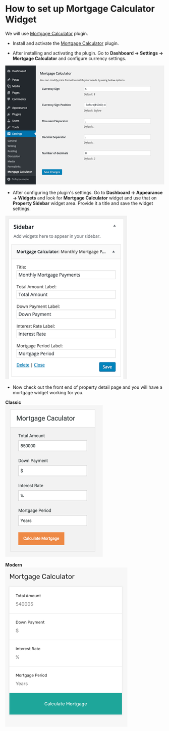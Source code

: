 # How to set up Mortgage Calculator Widget

We will use [Mortgage Calculator](https://wordpress.org/plugins/mortgage-calculator/) plugin.

- Install and activate the [Mortgage Calculator](https://wordpress.org/plugins/mortgage-calculator/) plugin.

- After installing and activating the plugin. Go to **Dashboard → Settings → Mortgage Calculator** and configure currency settings. 

![RealHomes Documentation](images/widgets/mortgage-calculator-settings.png) 

- After configuring the plugin's settings. Go to **Dashboard → Appearance → Widgets** and look for **Mortgage Calculator** widget and use that on **Property Sidebar** widget area. Provide it a title and save the widget settings.

![RealHomes Documentation](images/widgets/mortgage-calculator-sidebar.png)

- Now check out the front end of property detail page and you will have a mortgage widget working for you. 

**Classic** </br>
![RealHomes Documentation](images/widgets/mortgage-calculator-frontend.png)

**Modern** </br>
![RealHomes Documentation](images/widgets/mortgage-calculator-frontend-mod.png)
